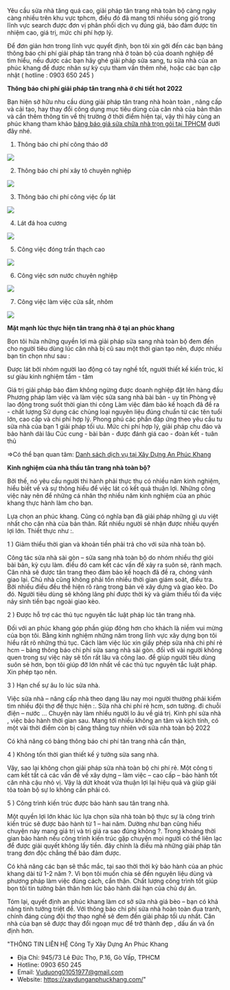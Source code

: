 Yêu cầu sửa nhà tăng quá cao, giải pháp tân trang nhà toàn bộ càng ngày càng nhiều trên khu vực tphcm, điều đó đã mang tới nhiều sóng gió trong lĩnh vực search được đơn vị phân phối dịch vụ đúng giá, bảo đảm được tín nhiệm cao, giá trị, mức chi phí hợp lý.

Để đơn giản hơn trong lĩnh vực quyết định, bọn tôi xin gởi đến các bạn bảng thông báo chi phí giải pháp tân trang nhà ở toàn bộ của doanh nghiệp để tìm hiểu, nếu được các bạn hãy ghé giải pháp sửa sang, tu sửa nhà của an phúc khang để được nhân sự kỳ cựu tham vấn thêm nhé, hoặc các bạn cập nhật ( hotline : 0903 650 245 )

<b>Thông báo chi phí giải pháp tân trang nhà ở chi tiết hot 2022</b>

Bạn hiện sở hữu nhu cầu dùng giải pháp tân trang nhà hoàn toàn , nâng cấp và cải tạo, hay thay đổi công dụng mục tiêu dùng của căn nhà của bản thân và cần thêm thông tin về thị trường ở thời điểm hiện tại, vậy thì hãy cùng an phúc khang tham khảo <a href="https://xaydunganphuckhang.com/bao-gia/bao-gia-sua-chua-nha.html">bảng báo giá sửa chữa nhà trọn gói tại TPHCM</a> dưới đây nhé.

1. Thông báo chi phí công tháo dỡ

<img src="https://cdn.amebaowndme.com/madrid-prd/madrid-web/images/sites/1810507/ca915ff25d0132ca8120ce9407eab039_dabc742664b618b7c3bc6fa4d6f59813.jpg?width=800" class="placeholder placeholder--loaded  " style="">

2. Thông báo chi phí xây tô chuyên nghiệp

<img src="https://cdn.amebaowndme.com/madrid-prd/madrid-web/images/sites/1810507/679f6cae0b5909b0c0c31a568f7dd291_81a57d0a90326625c142bef85ee5fc14.jpg?width=800" class="placeholder placeholder--loaded  " style="">

3. Thông báo chi phí công việc ốp lát

<img src="https://cdn.amebaowndme.com/madrid-prd/madrid-web/images/sites/1810507/c0a725868ec2b944c82b79f41a3c6763_53f8e6aabd058d42df70c64f185ef714.jpg?width=800" class="placeholder placeholder--loaded  " style="">

4. Lát đá hoa cương

<img src="https://cdn.amebaowndme.com/madrid-prd/madrid-web/images/sites/1810507/eaf788c666bf8599f44d65d9866f252b_a2c0bef3bf9b193bbda89f249edddb46.jpg?width=800" class="placeholder placeholder--loaded  " style="">

5. Công việc đóng trần thạch cao

<img src="https://cdn.amebaowndme.com/madrid-prd/madrid-web/images/sites/1810507/3a8a8a4202071e827f8e7ff6486e09c4_e0e27b5e4702ede655788d176aed6706.jpg?width=800" class="placeholder placeholder--loaded  " style="">

6. Công việc sơn nước chuyên nghiệp

<img src="https://cdn.amebaowndme.com/madrid-prd/madrid-web/images/sites/1810507/79291e46599e9d448a0a592baae15541_9bc94246c67fa40d34c9490d435a1e19.jpg?width=800" class="placeholder placeholder--loaded  " style="">

7. Công việc làm việc cửa sắt, nhôm

<img src="https://cdn.amebaowndme.com/madrid-prd/madrid-web/images/sites/1810507/4377d6920cc13ec74e884590c06f8fb4_09fc5033c468b0cfcbf91e40a06573f5.jpg?width=800" class="placeholder placeholder--loaded  " style="">

<b>Mặt mạnh lúc thực hiện tân trang nhà ở tại an phúc khang</b>

Bọn tôi hứa những quyền lợi mà giải pháp sửa sang nhà toàn bộ đem đến cho người tiêu dùng lúc căn nhà bị cũ sau một thời gian tạo nên, được nhiều bạn tin chọn như sau :

Được lát bởi nhóm người lao động có tay nghề tốt, người thiết kế kiến trúc, kĩ sư giàu kinh nghiệm tầm - tâm

Giá trị giải pháp bảo đảm không ngừng được doanh nghiệp đặt lên hàng đầu
Phương pháp làm việc và làm việc sửa sang nhà bài bản - uy tín
Phòng vệ lao động trong suốt thời gian thi công
Làm việc đảm bảo kế hoạch đã đề ra - chất lượng
Sử dụng các chủng loại nguyên liệu đúng chuẩn từ các tên tuổi lớn, cao cấp và chi phí hợp lý.
Phong phú các phần đáp ứng theo yêu cầu tu sửa nhà của bạn 1 giải pháp tối ưu.
Mức chi phí hợp lý, giải pháp chu đáo và bảo hành dài lâu
Cúc cung - bài bản - được đánh giá cao - đoàn kết - tuân thủ

=>Có thể bạn quan tâm: <a href="https://xaydunganphuckhang.com/dich-vu.html">Danh sách dịch vụ tại Xây Dựng An Phúc Khang</a>

<b>Kinh nghiệm của nhà thầu tân trang nhà toàn bộ?</b>

Bởi thế, nó yêu cầu người thi hành phải thực thụ có nhiều năm kinh nghiệm, hiểu biết về và sự thông hiểu để việc lát có kết quả thuận lợi. Những công việc này nên để những cá nhân thợ nhiều năm kinh nghiệm của an phúc khang thực hành làm cho bạn.

Lựa chọn an phúc khang. Cũng có nghĩa bạn đã giải pháp những gì ưu việt nhất cho căn nhà của bản thân. Rất nhiều người sẽ nhận được nhiều quyền lợi lớn. Thiết thực như :.

1 ) Giảm thiểu thời gian và khoản tiền phải trả cho với sửa nhà toàn bộ.

Công tác sửa nhà sài gòn – sửa sang nhà toàn bộ do nhóm nhiều thợ giỏi bài bản, kỳ cựu làm. điều đó cam kết các vấn đề xảy ra suôn sẻ, rành mạch. Căn nhà sẽ được tân trang theo đảm bảo kế hoạch đã đề ra, chóng vánh giao lại. Chủ nhà cũng không phải tốn nhiều thời gian giám soát, điều tra. Bởi nhiều điều đều thể hiện rõ ràng trong bản vẽ xây dựng và giao kèo. Do đó. Người tiêu dùng sẽ không lãng phí được thời kỳ và giảm thiểu tối đa việc nảy sinh tiền bạc ngoài giao kèo.

2 ) Được hỗ trợ các thủ tục nguyên tắc luật pháp lúc tân trang nhà.

Đối với an phúc khang góp phần giúp đông hơn cho khách là niềm vui mừng của bọn tôi. Bằng kinh nghiệm những năm trong lĩnh vực xây dựng bọn tôi hiểu rất rõ những thủ tục. Cách làm việc lúc xin giấy phép sửa nhà chi phí rẻ hcm – bảng thông báo chi phí sửa sang nhà sài gòn. đối với vài người không quen trong sự việc này sẽ tốn rất lâu và công lao. để giúp người tiêu dùng suôn sẻ hơn, bọn tôi giúp đỡ lớn nhất về các thủ tục nguyên tắc luật pháp. Xin phép tạo nên.

3 ) Hạn chế sự âu lo lúc sửa nhà.

Việc sửa nhà – nâng cấp nhà theo dạng lâu nay mọi người thường phải kiếm tìm nhiều đội thợ để thực hiện :. Sửa nhà chi phí rẻ hcm, sơn tường. đi chuỗi điện – nước ... Chuyện này làm nhiều người lo âu về giá trị. Kinh phí sửa nhà , việc bảo hành thời gian sau. Mang tới nhiều không an tâm và kịch tính, có một vài thời điểm còn bị căng thẳng tuy nhiên với sửa nhà toàn bộ 2022

Có khả năng có bảng thông báo chi phí tân trang nhà cẩn thận,

4 ) Không tốn thời gian thiết kế ý tưởng sửa sang nhà.

Vậy, sao lại không chọn giải pháp sửa nhà toàn bộ chi phí rẻ. Một công ti cam kết tất cả các vấn đề về xây dựng – làm việc – cao cấp – bảo hành tốt căn nhà cậu nhỏ vị. Vậy là dứt khoát vừa thuận lợi lại hiệu quả và giúp giải tỏa toàn bộ sự lo không cần phải có.

5 ) Công trình kiến trúc được bảo hành sau tân trang nhà.

Một quyền lợi lớn khác lúc lựa chọn sửa nhà toàn bộ thực sự là công trình kiến trúc sẽ được bảo hành từ 1 – hai năm. Dường như bạn cũng hiểu chuyện này mang giá trị và trị giá ra sao đúng không ?. Trong khoảng thời gian bảo hành nếu công trình kiến trúc gặp chuyện mọi người có thể liên lạc để được giải quyết không lấy tiền. đây chính là điều mà những giải pháp tân trang đơn độc chẳng thể bảo đảm được.

Có khả năng các bạn sẽ thắc mắc, tại sao thời thời kỳ bảo hành của an phúc khang dài từ 1-2 năm ?. Vì bọn tôi muốn chia sẻ đến nguyên liệu dùng và phương pháp làm việc đúng cách, cẩn thận. Chất lượng công trình tốt giúp bọn tôi tin tưởng bản thân hơn lúc bảo hành dài hạn của chủ dự án.

Tóm lại, quyết định an phúc khang làm cơ sở sửa nhà giá bèo – bạn có khả năng tinh tưởng triệt để. Với thông báo chi phí sửa nhà hoàn toàn đua tranh, chính đáng cùng đội thợ thạo nghề sẽ đem đến giải pháp tối ưu nhất. Căn nhà của bạn sẽ được thay đổi ngoạn mục để trở thành đẹp , dấu ấn và ổn định hơn.

"THÔNG TIN LIÊN HỆ
Công Ty Xây Dựng An Phúc Khang
+ Địa Chỉ: 945/73 Lê Đức Thọ, P.16, Gò Vấp, TPHCM
+ Hotline: 0903 650 245
+ Email: Vuduong01051977@gmail.com
+ Website: https://xaydunganphuckhang.com/"
